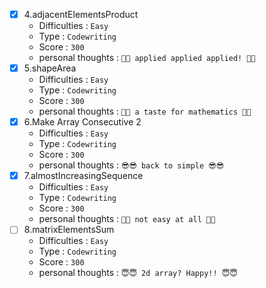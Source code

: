 - [x] 4.adjacentElementsProduct
  - Difficulties : `Easy`
  - Type : `Codewriting`
  - Score : `300`
  - personal thoughts : `🤩🤩 applied applied applied! 🤩🤩`
- [x] 5.shapeArea
  - Difficulties : `Easy`
  - Type : `Codewriting`
  - Score : `300`
  - personal thoughts : `🧐🧐 a taste for mathematics 🧐🧐`
- [x] 6.Make Array Consecutive 2
  - Difficulties : `Easy`
  - Type : `Codewriting`
  - Score : `300`
  - personal thoughts : `😎😎 back to simple 😎😎`
- [x] 7.almostIncreasingSequence
  - Difficulties : `Easy`
  - Type : `Codewriting`
  - Score : `300`
  - personal thoughts : `🤯🤯 not easy at all 🤯🤯`
- [ ] 8.matrixElementsSum
  - Difficulties : `Easy`
  - Type : `Codewriting`
  - Score : `300`
  - personal thoughts : `😇😇 2d array? Happy!! 😇😇`







